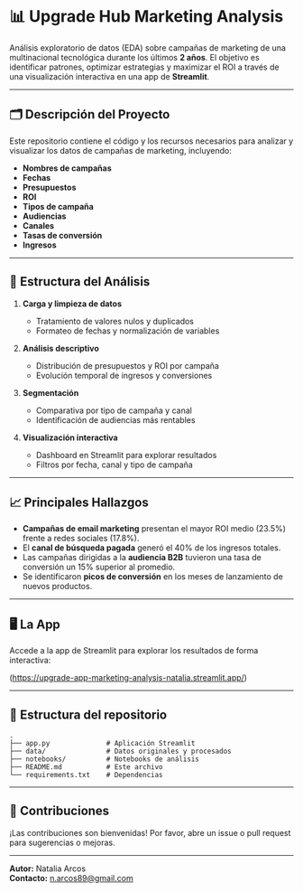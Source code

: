 # 📊 Upgrade Hub Marketing Analysis

Análisis exploratorio de datos (EDA) sobre campañas de marketing de una multinacional tecnológica durante los últimos **2 años**. El objetivo es identificar patrones, optimizar estrategias y maximizar el ROI a través de una visualización interactiva en una app de **Streamlit**.

---

## 🗂️ Descripción del Proyecto

Este repositorio contiene el código y los recursos necesarios para analizar y visualizar los datos de campañas de marketing, incluyendo:

- **Nombres de campañas**
- **Fechas**
- **Presupuestos**
- **ROI**
- **Tipos de campaña**
- **Audiencias**
- **Canales**
- **Tasas de conversión**
- **Ingresos**

---

## 🚀 Estructura del Análisis

1. **Carga y limpieza de datos**
    - Tratamiento de valores nulos y duplicados
    - Formateo de fechas y normalización de variables

2. **Análisis descriptivo**
    - Distribución de presupuestos y ROI por campaña
    - Evolución temporal de ingresos y conversiones

3. **Segmentación**
    - Comparativa por tipo de campaña y canal
    - Identificación de audiencias más rentables

4. **Visualización interactiva**
    - Dashboard en Streamlit para explorar resultados
    - Filtros por fecha, canal y tipo de campaña

---

## 📈 Principales Hallazgos

- **Campañas de email marketing** presentan el mayor ROI medio (23.5%) frente a redes sociales (17.8%).
- El **canal de búsqueda pagada** generó el 40% de los ingresos totales.
- Las campañas dirigidas a la **audiencia B2B** tuvieron una tasa de conversión un 15% superior al promedio.
- Se identificaron **picos de conversión** en los meses de lanzamiento de nuevos productos.

---

## 🖥️ La App

Accede a la app de Streamlit para explorar los resultados de forma interactiva:

(https://upgrade-app-marketing-analysis-natalia.streamlit.app/)

---

## 📁 Estructura del repositorio

```
.
├── app.py              # Aplicación Streamlit
├── data/               # Datos originales y procesados
├── notebooks/          # Notebooks de análisis
├── README.md           # Este archivo
└── requirements.txt    # Dependencias
```

---

## 🤝 Contribuciones

¡Las contribuciones son bienvenidas! Por favor, abre un issue o pull request para sugerencias o mejoras.

---

**Autor:** Natalia Arcos  
**Contacto:** n.arcos89@gmail.com

